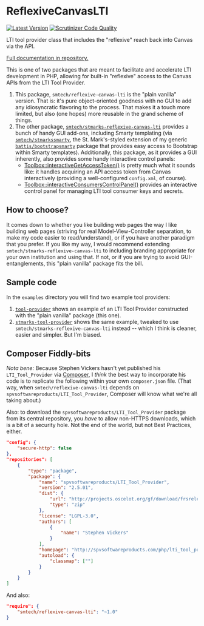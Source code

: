 # ReflexiveCanvasLTI

[![Latest Version](https://img.shields.io/packagist/v/smtech/reflexive-canvas-lti.svg)](https://packagist.org/packages/smtech/reflexive-canvas-lti)
[![Scrutinizer Code Quality](https://scrutinizer-ci.com/g/smtech/reflexive-canvas-lti/badges/quality-score.png?b=master)](https://scrutinizer-ci.com/g/smtech/reflexive-canvas-lti/?branch=master)

LTI tool provider class that includes the \"reflexive\" reach back into Canvas via the API.

[Full documentation in repository.](https://smtech.github.io/reflexive-canvas-lti/namespaces/smtech.ReflexiveCanvasLTI.html)

This is one of two packages that are meant to facilitate and accelerate LTI development in PHP, allowing for built-in "reflexive" access to the Canvas APIs from the LTI Tool Provider.

  1. This package, `smtech/reflexive-canvas-lti` is the "plain vanilla" version. That is: it's pure object-oriented goodness with no GUI to add any idiosyncratic flavoring to the process. That makes it a touch more limited, but also (one hopes) more reusable in the grand scheme of things.
  2. The other package, [`smtech/stmarks-reflexive-canvas-lti`](https://github.com/smtech/stmarks-reflexive-canvas-lti) provides a bunch of handy GUI add-ons, including Smarty templating (via [`smtech/stmarkssmarty`](https://github.com/smtech/stmarks-bootstrapsmarty), the St. Mark's-styled extension of my generic [`battis/bootstrapsmarty`](https://github.com/battis/bootstrapsmarty) package that provides easy access to Bootstrap within Smarty templates). Additionally, this package, as it provides a GUI inherently, also provides some handy interactive control panels:
      - [Toolbox::interactiveGetAccessToken()](https://smtech.github.io/stmarks-reflexive-canvas-lti/classes/smtech.StMarksReflexiveCanvasLTI.Toolbox.html#method_interactiveGetAccessToken) is pretty much what it sounds like: it handles acquiring an API access token from Canvas interactively (providing a well-configured `config.xml`, of course).
      - [Toolbox::interactiveConsumersControlPanel()](https://smtech.github.io/stmarks-reflexive-canvas-lti/classes/smtech.StMarksReflexiveCanvasLTI.Toolbox.html#method_interactiveConsumersControlPanel) provides an interactive control panel for managing LTI tool consumer keys and secrets.

## How to choose?

It comes down to whether you like building web pages the way I like building web pages (striving for real Model-View-Controller separation, to make my code easier to read/understand), or if you have another paradigm that you prefer. If you like my way, I would recommend extending `smtech/stmarks-reflexive-canvas-lti` to including branding appropriate for your own institution and using that. If not, or if you are trying to avoid GUI-entanglements, this "plain vanilla" package fits the bill.

## Sample code

In the `examples` directory you will find two example tool providers:

  1. [`tool-provider`](https://github.com/smtech/reflexive-canvas-lti/tree/master/examples/tool-provider) shows an example of an LTI Tool Provider constructed with the "plain vanilla" package (this one).
  2. [`stmarks-tool-provider`](https://github.com/smtech/reflexive-canvas-lti/tree/master/examples/stmarks-tool-provider) shows the same example, tweaked to use `smtech/stmarks-reflexive-canvas-lti` instead -- which I think is cleaner, easier and simpler. But I'm biased.

## Composer Fiddly-bits

_Nota bene:_ Because Stephen Vickers hasn't yet published his `LTI_Tool_Provider` via [Composer](http://getcomposer.org), I _think_ the best way to incorporate his code is to replicate the following within your own `composer.json` file. (That way, when `smtech/reflexive-canvas-lti` depends on `spvsoftwareproducts/LTI_Tool_Provider`, Composer will know what we're all taking about.)

Also: to download the `spvsoftwareproducts/LTI_Tool_Provider` package from its central repository, you _have_ to allow non-HTTPS downloads, which is a bit of a security hole. Not the end of the world, but not Best Practices, either.

```JSON
"config": {
    "secure-http": false
},
"repositories": [
    {
        "type": "package",
        "package": {
            "name": "spvsoftwareproducts/LTI_Tool_Provider",
            "version": "2.5.01",
            "dist": {
                "url": "http://projects.oscelot.org/gf/download/frsrelease/956/6025/LTI_Tool_Provider-2.5.01.zip",
                "type": "zip"
            },
            "license": "LGPL-3.0",
            "authors": [
                {
                    "name": "Stephen Vickers"
                }
            ],
            "homepage": "http://spvsoftwareproducts.com/php/lti_tool_provider/",
            "autoload": {
                "classmap": [""]
            }
        }
    }
]
```

And also:

```JSON
"require": {
    "smtech/reflexive-canvas-lti": "~1.0"
}
```
